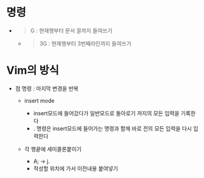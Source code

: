 # 명령
- >G :  현재행부터 문서 끌까지 들여쓰기
	- >3G : 현재행부터 3번째라인까지 들여쓰기


# Vim의 방식

- 점 명령 	: 마지막 변경을 반복
	- insert mode
		- insert모드에 들어갔다가 일반모드로 돌아로기 까지의 모든 입력을 기록한다
		- . 명령은 insert모드에 들어가는 명령과 함께 바로 전의 모든 입력을 다시 입력한다

	- 각 행끝에 세미콜론붙이기
		- A;<Esc> -> j.
		- 작성할 위치에 가서 이전내용 붙여넣기

		
